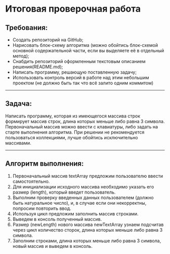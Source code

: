# Итоговая проверочная работа
## Требования: 
* Создать репозиторий на GitHub;
* Нарисовать блок-схему алгоритма (можно обойтись блок-схемой основной содержательной части, если вы выделяете её в отдельный метод);
* Снабдить репозиторий оформленным текстовым описанием решения(README.md);
* Написать программу, решающую поставленную задачу;
* Использовать контроль версий в работе над этим небольшим проектом (не должно быть так что всё залито одним коммитом)

---
## Задача:
Написать программу, которая из имеющегося
массива строк формирует массив строк, длина которых меньше либо равна 3 символа. Первоначальный массив можно ввести с клавиатуры, либо задать на старте выполнения алгоритма. При решении не рекомендуется пользоваться коллекциями, лучше обойтись исключительно массивами.

---
## Алгоритм выполнения:
1. Первоначальный массив textArray предложим пользователю ввести самостоятельно.
2. Для инициализации исходного массива необходимо указать его размер (length), который введет пользователь.
3. Выполним проверку введенных данных пользователем (должно быть натуральное число), и, в случае если они некорректны, попросим повторить ввод.
4. Используя цикл предложим заполнить массив строками.
5. Выведем в консоль полученный массив.
6. Размер (newLength) нового массива newTextArray узнаем подсчитав через цикл количество сторок, длина которых меньше либо равна 3 символа.
7. Заполним строками, длина которых меньше либо равна 3 символа, новый массив и выведем в консоль.
